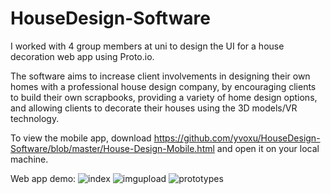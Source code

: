 # HouseDesign-Software

I worked with 4 group members at uni to design the UI for a house decoration web app using Proto.io.

The software aims to increase client involvements in designing their own homes with a professional house design company, by encouraging clients to build their own scrapbooks, providing a variety of home design options, and allowing clients to decorate their houses using the 3D models/VR technology.

To view the mobile app, download https://github.com/yvoxu/HouseDesign-Software/blob/master/House-Design-Mobile.html and open it on your local machine.

Web app demo:
![index](https://github.com/yvoxu/HouseDesign-Software/blob/master/img/main.png)
![imgupload](https://github.com/yvoxu/HouseDesign-Software/blob/master/img/upload%20img.png)
![prototypes](https://github.com/yvoxu/HouseDesign-Software/blob/master/img/ptototypes.png)


